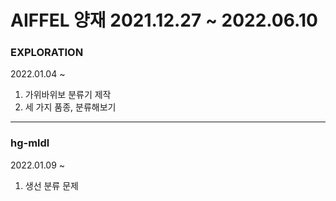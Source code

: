 # AIFFEL 양재 2021.12.27 ~ 2022.06.10

### EXPLORATION
2022.01.04 ~
1. 가위바위보 분류기 제작   
2. 세 가지 품종, 분류해보기

---

### hg-mldl

2022.01.09 ~
1. 생선 분류 문제
